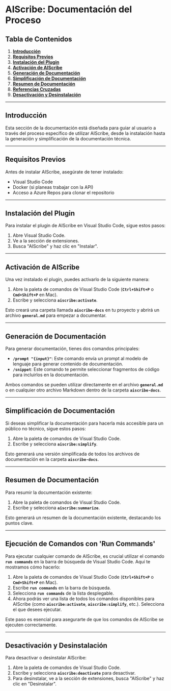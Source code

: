 # **AIScribe: Documentación del Proceso**

## **Tabla de Contenidos**

1. **[Introducción](https://chat.openai.com/c/00f2fe03-936c-48a1-9d93-0c808081d43c#introducci%C3%B3n)**
2. **[Requisitos Previos](https://chat.openai.com/c/00f2fe03-936c-48a1-9d93-0c808081d43c#requisitos-previos)**
3. **[Instalación del Plugin](https://chat.openai.com/c/00f2fe03-936c-48a1-9d93-0c808081d43c#instalaci%C3%B3n-del-plugin)**
4. **[Activación de AIScribe](https://chat.openai.com/c/00f2fe03-936c-48a1-9d93-0c808081d43c#activaci%C3%B3n-de-aiscribe)**
5. **[Generación de Documentación](https://chat.openai.com/c/00f2fe03-936c-48a1-9d93-0c808081d43c#generaci%C3%B3n-de-documentaci%C3%B3n)**
6. **[Simplificación de Documentación](https://chat.openai.com/c/00f2fe03-936c-48a1-9d93-0c808081d43c#simplificaci%C3%B3n-de-documentaci%C3%B3n)**
7. **[Resumen de Documentación](https://chat.openai.com/c/00f2fe03-936c-48a1-9d93-0c808081d43c#resumen-de-documentaci%C3%B3n)**
8. **[Referencias Cruzadas](https://chat.openai.com/c/00f2fe03-936c-48a1-9d93-0c808081d43c#referencias-cruzadas)**
9. **[Desactivación y Desinstalación](https://chat.openai.com/c/00f2fe03-936c-48a1-9d93-0c808081d43c#desactivaci%C3%B3n-y-desinstalaci%C3%B3n)**

---

## **Introducción**

Esta sección de la documentación está diseñada para guiar al usuario a través del proceso específico de utilizar AIScribe, desde la instalación hasta la generación y simplificación de la documentación técnica.

---

## **Requisitos Previos**

Antes de instalar AIScribe, asegúrate de tener instalado:

- Visual Studio Code
- Docker (si planeas trabajar con la API)
- Acceso a Azure Repos para clonar el repositorio

---

## **Instalación del Plugin**

Para instalar el plugin de AIScribe en Visual Studio Code, sigue estos pasos:

1. Abre Visual Studio Code.
2. Ve a la sección de extensiones.
3. Busca "AIScribe" y haz clic en "Instalar".

---

## **Activación de AIScribe**

Una vez instalado el plugin, puedes activarlo de la siguiente manera:

1. Abre la paleta de comandos de Visual Studio Code (**`Ctrl+Shift+P`** o **`Cmd+Shift+P`** en Mac).
2. Escribe y selecciona **`aiscribe:activate`**.

Esto creará una carpeta llamada **`aiscribe-docs`** en tu proyecto y abrirá un archivo **`general.md`** para empezar a documentar.

---

## **Generación de Documentación**

Para generar documentación, tienes dos comandos principales:

- **`/prompt "{input}"`**: Este comando envía un prompt al modelo de lenguaje para generar contenido de documentación.
- **`/snippet`**: Este comando te permite seleccionar fragmentos de código para incluirlos en la documentación.

Ambos comandos se pueden utilizar directamente en el archivo **`general.md`** o en cualquier otro archivo Markdown dentro de la carpeta **`aiscribe-docs`**.

---

## **Simplificación de Documentación**

Si deseas simplificar la documentación para hacerla más accesible para un público no técnico, sigue estos pasos:

1. Abre la paleta de comandos de Visual Studio Code.
2. Escribe y selecciona **`aiscribe:simplify`**.

Esto generará una versión simplificada de todos los archivos de documentación en la carpeta **`aiscribe-docs`**.

---

## **Resumen de Documentación**

Para resumir la documentación existente:

1. Abre la paleta de comandos de Visual Studio Code.
2. Escribe y selecciona **`aiscribe:summarize`**.

Esto generará un resumen de la documentación existente, destacando los puntos clave.

---

## **Ejecución de Comandos con 'Run Commands'**

Para ejecutar cualquier comando de AIScribe, es crucial utilizar el comando **`run commands`** en la barra de búsqueda de Visual Studio Code. Aquí te mostramos cómo hacerlo:

1. Abre la paleta de comandos de Visual Studio Code (**`Ctrl+Shift+P`** o **`Cmd+Shift+P`** en Mac).
2. Escribe **`run commands`** en la barra de búsqueda.
3. Selecciona **`run commands`** de la lista desplegable.
4. Ahora podrás ver una lista de todos los comandos disponibles para AIScribe (como **`aiscribe:activate`**, **`aiscribe:simplify`**, etc.). Selecciona el que desees ejecutar.

Este paso es esencial para asegurarte de que los comandos de AIScribe se ejecuten correctamente.

---

## **Desactivación y Desinstalación**

Para desactivar o desinstalar AIScribe:

1. Abre la paleta de comandos de Visual Studio Code.
2. Escribe y selecciona **`aiscribe:deactivate`** para desactivar.
3. Para desinstalar, ve a la sección de extensiones, busca "AIScribe" y haz clic en "Desinstalar".
